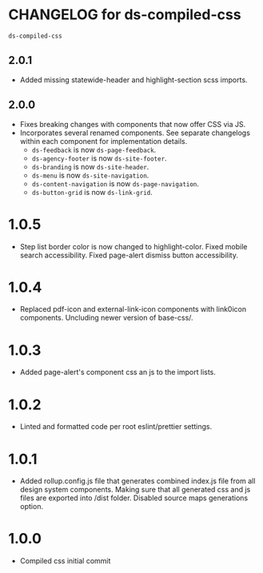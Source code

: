 # CHANGELOG for ds-compiled-css
`ds-compiled-css`


## 2.0.1

* Added missing statewide-header and highlight-section scss imports.

## 2.0.0

* Fixes breaking changes with components that now offer CSS via JS.
* Incorporates several renamed components. See separate changelogs within each component for implementation details.
  * `ds-feedback` is now `ds-page-feedback`.
  * `ds-agency-footer` is now `ds-site-footer`.
  * `ds-branding` is now `ds-site-header`.
  * `ds-menu` is now `ds-site-navigation`.
  * `ds-content-navigation` is now `ds-page-navigation`.
  * `ds-button-grid` is now `ds-link-grid`.

# 1.0.5
* Step list border color is now changed to highlight-color. Fixed mobile search accessibility. Fixed page-alert dismiss button accessibility.

# 1.0.4
* Replaced pdf-icon and external-link-icon components with link0icon components. Uncluding newer version of base-css/.

# 1.0.3
* Added page-alert's component css an js to the import lists. 

# 1.0.2
* Linted and formatted code per root eslint/prettier settings.

# 1.0.1
* Added rollup.config.js file that generates combined index.js file from all design system components. Making sure that all generated css and js files are exported into /dist folder. Disabled source maps generations option.

# 1.0.0
* Compiled css initial commit

